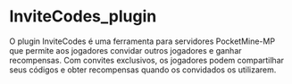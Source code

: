 # InviteCodes_plugin
 O plugin InviteCodes é uma ferramenta para servidores PocketMine-MP que permite aos jogadores convidar outros jogadores e ganhar recompensas. Com convites exclusivos, os jogadores podem compartilhar seus códigos e obter recompensas quando os convidados os utilizarem.
